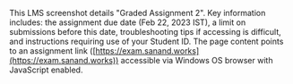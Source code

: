 This LMS screenshot details "Graded Assignment 2". Key information includes: the assignment due date (Feb 22, 2023 IST), a limit on submissions before this date, troubleshooting tips if accessing is difficult, and instructions requiring use of your Student ID. The page content points to an assignment link ([https://exam.sanand.works](https://exam.sanand.works)) accessible via Windows OS browser with JavaScript enabled.